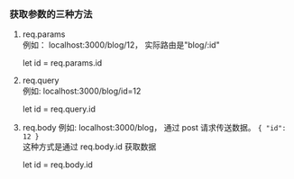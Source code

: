 
### 获取参数的三种方法

1. req.params         
例如： localhost:3000/blog/12， 实际路由是"blog/:id"

    let id = req.params.id

2. req.query    
例如: localhost:3000/blog/id=12       

    let id = req.query.id

3. req.body 
例如: localhost:3000/blog， 通过 post 请求传送数据。
`
{
  "id": 12
}
`   
这种方式是通过 req.body.id 获取数据

    let id = req.body.id
